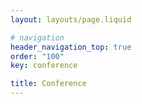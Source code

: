 ```yaml
---
layout: layouts/page.liquid

# navigation
header_navigation_top: true
order: "100"
key: conference

title: Conference
---
```

